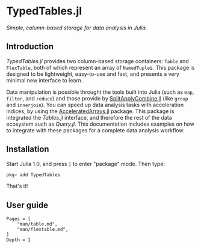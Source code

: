 # TypedTables.jl

*Simple, column-based storage for data analysis in Julia.*

## Introduction

*TypedTables.jl* provides two column-based storage containers: `Table` and `FlexTable`, both of which
represent an array of `NamedTuple`s. This package is designed to be lightweight,
easy-to-use and fast, and presents a very minimal new interface to learn.

Data manipulation is possible throught the tools built into Julia (such as `map`, `filter`,
and `reduce`) and those provide by [SplitApplyCombine.jl](https://github.com/JuliaData/SplitApplyCombine.jl)
(like `group` and `innerjoin`). You can speed up data analysis tasks with acceleration indices, by using the [AcceleratedArrays.jl](https://github.com/andyferris/AcceleratedArrays.jl) package. This package is integrated the *Tables.jl* interface, and therefore the rest of the data ecosystem such as *Query.jl*. This documentation includes examples on how to integrate with these packages for a complete data analysis workflow.

## Installation

Start Julia 1.0, and press `]` to enter "package" mode. Then type:

```julia
pkg> add TypedTables
```

That's it!

## User guide

```@contents
Pages = [
    "man/table.md",
    "man/flextable.md",
]
Depth = 1
```
